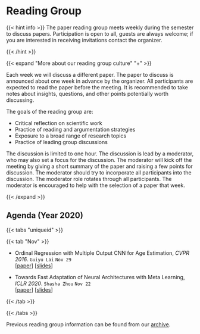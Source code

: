 # Reading Group

{{< hint info >}}
The paper reading group meets weekly during the semester to discuss papers. Participation is open to all, guests are always welcome; if you are interested in receiving invitations contact the organizer.

{{< /hint >}}

{{< expand "More about our reading group culture" "+" >}}

Each week we will discuss a different paper. The paper to discuss is announced about one week in advance by the organizer. All participants are expected to read the paper before the meeting. It is recommended to take notes about insights, questions, and other points potentially worth discussing.

The goals of the reading group are:
- Critical reflection on scientific work
- Practice of reading and argumentation strategies
- Exposure to a broad range of research topics
- Practice of leading group discussions

The discussion is limited to one hour. The discussion is lead by a moderator, who may also set a focus for the discussion. The moderator will kick off the meeting by giving a short summary of the paper and raising a few points for discussion. The moderator should try to incorporate all participants into the discussion. The moderator role rotates through all participants. The moderator is encouraged to help with the selection of a paper that week.


{{< /expand >}}


## Agenda (Year 2020)

{{< tabs "uniqueid" >}}

{{< tab "Nov" >}}

- Ordinal Regression with Multiple Output CNN for Age Estimation, _CVPR 2016_. `Guiyu Lai` `Nov 29`<br>
[[paper](https://openaccess.thecvf.com/content_cvpr_2016/papers/Niu_Ordinal_Regression_With_CVPR_2016_paper.pdf)] [[slides](https://github.com/COLA-Laboratory/reading_group/blob/main/2020/Nov/slides_29.11.2020_LAI.pptx)]

- Towards Fast Adaptation of Neural Architectures with Meta Learning, _ICLR 2020_. `Shasha Zhou` `Nov 22`<br>
[[paper](https://openreview.net/pdf?id=r1eowANFvr)] [[slides](https://github.com/COLA-Laboratory/reading_group/blob/main/2020/Nov/slides_22.11.2020_ZHOU.ppt)]

{{< /tab >}}

{{< /tabs >}}

Previous reading group information can be found from our [archive](/docs/research/archive_reading).

